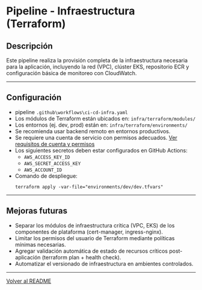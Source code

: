 # Pipeline - Infraestructura (Terraform)

## Descripción
Este pipeline realiza la provisión completa de la infraestructura necesaria para la aplicación, incluyendo la red (VPC), clúster EKS, repositorio ECR y configuración básica de monitoreo con CloudWatch.

---

## Configuración
- pipeline `.github\workflows\ci-cd-infra.yaml`
- Los módulos de Terraform están ubicados en: `infra/terraform/modules/`
- Los entornos (ej. dev, prod) están en: `infra/terraform/environments/`
- Se recomienda usar backend remoto en entornos productivos.
- Se requiere una cuenta de servicio con permisos adecuados. [Ver requisitos de cuenta y permisos](./sa-policy.md)
- Los siguientes secretos deben estar configurados en GitHub Actions:
  - `AWS_ACCESS_KEY_ID`
  - `AWS_SECRET_ACCESS_KEY`
  - `AWS_ACCOUNT_ID`
- Comando de despliegue:
    ``` 
    terraform apply -var-file="environments/dev/dev.tfvars"

    ``` 

---

## Mejoras futuras
- Separar los módulos de infraestructura crítica (VPC, EKS) de los componentes de plataforma (cert-manager, ingress-nginx).
- Limitar los permisos del usuario de Terraform mediante políticas mínimas necesarias.
- Agregar validación automática de estado de recursos críticos post-aplicación (terraform plan + health check).
- Automatizar el versionado de infraestructura en ambientes controlados.

---

[Volver al README](../README.md)
